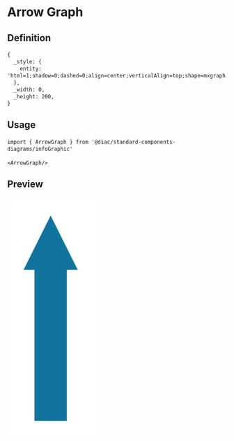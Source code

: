 # Arrow Graph

## Definition

```
{
  _style: { 
    entity: 'html=1;shadow=0;dashed=0;align=center;verticalAlign=top;shape=mxgraph.arrows2.arrow;dy=0.4;dx=60;direction=north;notch=0;strokeColor=#FFFFFF;strokeWidth=6;fillColor=#10739E;fontSize=14;labelPosition=center;verticalLabelPosition=bottom;fontStyle=1',
  },
  _width: 0,
  _height: 200,
}
```

## Usage

```
import { ArrowGraph } from '@diac/standard-components-diagrams/infoGraphic'

<ArrowGraph/>
```

## Preview

<img src="./arrow-graph.png" width="200"/>
